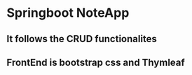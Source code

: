 # Springboot NoteApp 
## It follows  the CRUD functionalites
## FrontEnd is bootstrap css and Thymleaf 
